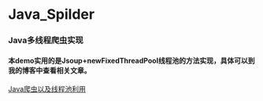 # Java_Spilder
### Java多线程爬虫实现
#### 本demo实用的是Jsoup+newFixedThreadPool线程池的方法实现，具体可以到我的博客中查看相关文章。
[Java爬虫以及线程池利用](http://blog.yhhu.xyz/#/blog/37)
